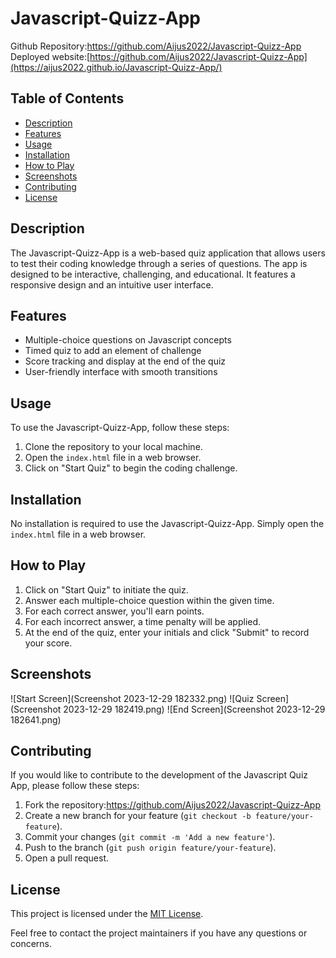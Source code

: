 # Javascript-Quizz-App
Github Repository:https://github.com/Aijus2022/Javascript-Quizz-App
Deployed website:[https://github.com/Aijus2022/Javascript-Quizz-App](https://aijus2022.github.io/Javascript-Quizz-App/)

## Table of Contents
- [Description](#description)
- [Features](#features)
- [Usage](#usage)
- [Installation](#installation)
- [How to Play](#how-to-play)
- [Screenshots](#screenshots)
- [Contributing](#contributing)
- [License](#license)

## Description
The Javascript-Quizz-App is a web-based quiz application that allows users to test their coding knowledge through a series of questions. The app is designed to be interactive, challenging, and educational. It features a responsive design and an intuitive user interface.

## Features
- Multiple-choice questions on Javascript concepts
- Timed quiz to add an element of challenge
- Score tracking and display at the end of the quiz
- User-friendly interface with smooth transitions

## Usage
To use the Javascript-Quizz-App, follow these steps:
1. Clone the repository to your local machine.
2. Open the `index.html` file in a web browser.
3. Click on "Start Quiz" to begin the coding challenge.

## Installation
No installation is required to use the Javascript-Quizz-App. Simply open the `index.html` file in a web browser.

## How to Play
1. Click on "Start Quiz" to initiate the quiz.
2. Answer each multiple-choice question within the given time.
3. For each correct answer, you'll earn points.
4. For each incorrect answer, a time penalty will be applied.
5. At the end of the quiz, enter your initials and click "Submit" to record your score.

## Screenshots
![Start Screen](Screenshot 2023-12-29 182332.png)
![Quiz Screen](Screenshot 2023-12-29 182419.png)
![End Screen](Screenshot 2023-12-29 182641.png)

## Contributing
If you would like to contribute to the development of the Javascript Quiz App, please follow these steps:
1. Fork the repository:https://github.com/Aijus2022/Javascript-Quizz-App
2. Create a new branch for your feature (`git checkout -b feature/your-feature`).
3. Commit your changes (`git commit -m 'Add a new feature'`).
4. Push to the branch (`git push origin feature/your-feature`).
5. Open a pull request.

## License
This project is licensed under the [MIT License](LICENSE).

Feel free to contact the project maintainers if you have any questions or concerns.
